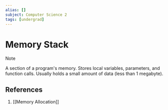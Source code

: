 ```yaml
---
alias: []
subject: Computer Science 2
tags: [undergrad]
---
```

# Memory Stack

> [!note]
> A section of a program's memory. Stores local variables, parameters, and function calls.
> Usually holds a small amount of data (less than 1 megabyte).

## References
1. [[Memory Allocation]]